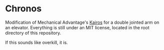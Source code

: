 # Chronos

Modification of Mechanical Advantage's [Kairos](https://github.com/Mechanical-Advantage/RobotCode2023/tree/main/kairos) for a double jointed arm on an elevator. Everything is still under an MIT license, located in the root directory of this repository.

If this sounds like overkill, it is.
